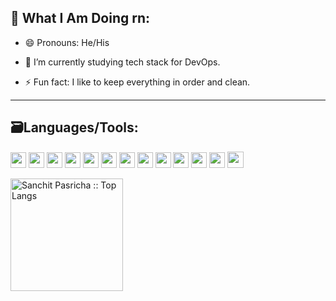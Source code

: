 <!-- <div><img src="https://raw.githubusercontent.com/sanchitpasricha/sanchitpasricha/main/Screenshot%20(88).png"></div> -->

<!-- <div><img src="https://raw.githubusercontent.com/sanchitpasricha/sanchitpasricha/main/Dark%20KJI%20Technologies%20Animated%20Web%20Banner.gif"></div> -->


<!-- <div><img src="https://raw.githubusercontent.com/sanchitpasricha/sanchitpasricha/main/Dark%20KJI%20Technologies%20Animated%20Web%20Banner%20(1).gif"></div>-->


<!--<h1>Hi there, people !<img height="30px" src="https://media4.giphy.com/media/JoPURpweVqjVP7jl8N/giphy.gif?cid=ecf05e471lsbkf1hwalt1kwm5cryn2r6kiik89b5sz464ozz&rid=giphy.gif"></h1> -->

<!--
Exploring Tech with some caffeine !!
I am crazy about coding and am a Tech Enthusiast who is always ready to discuss ideas and things about technology. Learning new things daily and revising the previous things to be better at them. I worked on cloud computing on Qwiklabs platform. Taking courses scalling daily and thats only i am doing now a days :)
-->

<!-- ## ⚡ Languages/Tech:-->

##  👀 What I Am Doing rn:

<p>
	
- 😄 Pronouns: He/His
	
<!-- -🔭 I’m currently revisiting previously acquired skills. -->

- 🌱 I’m currently studying tech stack for DevOps.

<!-- -🤔 I’m looking to start a new project to work on. -->

- ⚡ Fun fact: I like to keep everything in order and clean.
</p>

<hr>

## 🗃Languages/Tools:

<!-- <p>		 -->
<!-- <img src = "https://cdn.iconscout.com/icon/free/png-512/c-programming-569564.png" width="31">
<img src = "https://user-images.githubusercontent.com/42747200/46140125-da084900-c26d-11e8-8ea7-c45ae6306309.png" width="25"> -->
<!-- <img src = "https://images.vexels.com/media/users/3/166401/isolated/preview/b82aa7ac3f736dd78570dd3fa3fa9e24-java-programming-language-icon-by-vexels.png" width="27"> -->
<!-- <img src = "https://cdn.iconscout.com/icon/free/png-256/html5-40-1175193.png" width = "25">
<img src = "https://cdn4.iconfinder.com/data/icons/social-media-logos-6/512/121-css3-512.png" width = "25"> -->
<!-- <img src = "https://cdn.iconscout.com/icon/free/png-256/bootstrap-226077.png" width = "25">  -->
<!-- <img src = "https://miro.medium.com/max/1000/1*ilC2Aqp5sZd1wi0CopD1Hw.png" width = "25">
<img src = "https://cdn-images-1.medium.com/max/1200/1*knHF_qpxdtS8h0Z8EeqowA.png" width="25">
<img src = "https://cdn3.iconfinder.com/data/icons/logos-and-brands-adobe/512/267_Python-512.png" width = "25"> -->
<!-- <img src = "https://cdn3.iconfinder.com/data/icons/social-media-2169/24/social_media_social_media_logo_git-512.png" width = "25">
<img src="https://cdn1.iconfinder.com/data/icons/flat-rounded-icons/48/ico-26-512.png" width="25"> -->
<!-- <img src = "https://i2.wp.com/blogs.perficient.com/files/2015/09/Azure-SQL-Database.png?fit=512%2C512&ssl=1" width = "25"> -->
<!-- <img src = "https://upload.wikimedia.org/wikipedia/commons/thumb/3/35/Tux.svg/1200px-Tux.svg.png" width="26">
<img src = "https://upload.wikimedia.org/wikipedia/commons/thumb/2/29/Postgresql_elephant.svg/1200px-Postgresql_elephant.svg.png" width="25">	
<img src = "https://www.pinclipart.com/picdir/big/9-92644_database-clipart-raw-data-azure-sql-server-png.png" width="25">	
<img src = "https://www.docker.com/wp-content/uploads/2022/03/Moby-logo.png" width="32"> -->
<!-- <img src = "https://cdn.pixabay.com/photo/2015/11/27/12/48/premiere-1065489_1280.jpg" width="26">
<img src = "https://cdn.worldvectorlogo.com/logos/adobe-illustrator-cc.svg" width="27">	 -->
	
<!-- </p> -->

<p>
<img src="https://img.shields.io/badge/c-%2300599C.svg?style=for-the-badge&logo=c&logoColor=white" height="25"/>	
<img src="https://img.shields.io/badge/c++-%2300599C.svg?style=for-the-badge&logo=c%2B%2B&logoColor=white" height="25"/>
<img src="https://img.shields.io/badge/html5-%23E34F26.svg?style=for-the-badge&logo=html5&logoColor=white" height="25"/>
<img src="https://img.shields.io/badge/css3-%231572B6.svg?style=for-the-badge&logo=css3&logoColor=white" height="25"/>
<img src="https://img.shields.io/badge/Flutter-%2302569B.svg?style=for-the-badge&logo=Flutter&logoColor=white" height="25"/>	
<img src="https://img.shields.io/badge/dart-%230175C2.svg?style=for-the-badge&logo=dart&logoColor=white" height="25"/>
<img src="https://img.shields.io/badge/python-3670A0?style=for-the-badge&logo=python&logoColor=yellow" height="25"/>
<img src="https://img.shields.io/badge/Linux-FCC624?style=for-the-badge&logo=linux&logoColor=black" height="25"/>
<img src="https://img.shields.io/badge/shell_script-%23121011.svg?style=for-the-badge&logo=gnu-bash&logoColor=yellow" height="25"/>
<img src="https://img.shields.io/badge/postgres-%23316192.svg?style=for-the-badge&logo=postgresql&logoColor=white" height="25"/>
<img src="https://img.shields.io/badge/mysql-%2300f.svg?style=for-the-badge&logo=mysql&logoColor=white" height="25"/>
<img src="https://img.shields.io/badge/docker-%230db7ed.svg?style=for-the-badge&logo=docker&logoColor=white" height="25"/>
<img src="https://img.shields.io/badge/git-%23F05033.svg?style=for-the-badge&logo=git&logoColor=white" height="26"/>

</p>

<img height="180em" src="https://github-readme-stats.vercel.app/api/top-langs/?username=sanchitpasricha&langs_count=8&theme=tokyonight&layout=compact&hide_border=true" alt="Sanchit Pasricha :: Top Langs" />

<!--
 - C
 - C++
 - Java
 - Python 
 - HTML5 
 - CSS3
 - Bootstrap
 - JavaScript
 - Jquery
 - Databases: MySQL   
 - Cloud Computing
-->

<!-- 
##  💬 Where to find me:
 <a href="https://www.linkedin.com/in/sanchit-pasricha/"><img src="https://img.shields.io/badge/Sanchit Pasricha-%230077B5.svg?&style=for-the-badge&logo=linkedin&logoColor=white" ></a> 
 <a href="https://twitter.com/Sanchit_2908"><img src="https://img.shields.io/badge/Sanchit Pasricha-%230077B5.svg?&style=for-the-badge&logo=Twitter&logoColor=white" ></a> 
 <a href="mailto:sanchit0229@gmail.com"><img src="https://img.shields.io/badge/sanchit0229@gmail.com-%23D14836.svg?&style=for-the-badge&logo=gmail&logoColor=white"></a>
 <a  href="https://www.instagram.com/p.sanchit_pvt.exe/"><img src="https://img.shields.io/badge/@p.sanchit_pvt.exe-%23E4405F.svg?&style=for-the-badge&logo=instagram&logoColor=white"></a>
-->
			
<!-- ### Profile Views :<br> -->
 
<!-- <img src="https://profile-counter.glitch.me/sanchitpasricha/count.svg" /> -->

<!-- <img  align='center' src='https://github-readme-stats.vercel.app/api/top-langs/?username=sanchitPasricha&layout=compact&theme=merko'> -->

<!-- <img align='center' src='https://github-readme-stats.vercel.app/api?username=sanchitPasricha&show_icons=true&theme=merko' alt="Sanchit's used languages">  -->   
        



